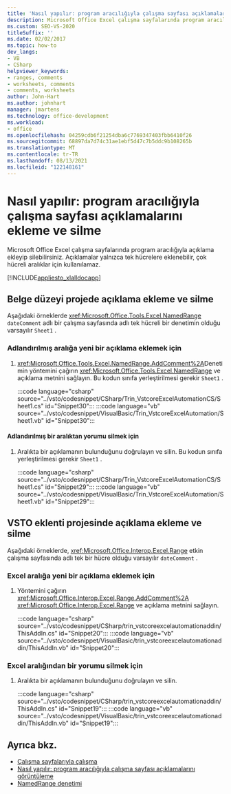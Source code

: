 ```yaml
---
title: 'Nasıl yapılır: program aracılığıyla çalışma sayfası açıklamalarını ekleme ve silme'
description: Microsoft Office Excel çalışma sayfalarında program aracılığıyla açıklamaları nasıl ekleyebileceğiniz ve silebileceğinizi öğrenin. Çoklu hücre aralıklarına değil, yalnızca tek hücrelere açıklama ekleyebilirsiniz.
ms.custom: SEO-VS-2020
titleSuffix: ''
ms.date: 02/02/2017
ms.topic: how-to
dev_langs:
- VB
- CSharp
helpviewer_keywords:
- ranges, comments
- worksheets, comments
- comments, worksheets
author: John-Hart
ms.author: johnhart
manager: jmartens
ms.technology: office-development
ms.workload:
- office
ms.openlocfilehash: 04259cdb6f21254dba6c7769347403fbb6410f26
ms.sourcegitcommit: 68897da7d74c31ae1ebf5d47c7b5ddc9b108265b
ms.translationtype: MT
ms.contentlocale: tr-TR
ms.lasthandoff: 08/13/2021
ms.locfileid: "122148161"
---
```

# <a name="how-to-programmatically-add-and-delete-worksheet-comments"></a>Nasıl yapılır: program aracılığıyla çalışma sayfası açıklamalarını ekleme ve silme
  Microsoft Office Excel çalışma sayfalarında program aracılığıyla açıklama ekleyip silebilirsiniz. Açıklamalar yalnızca tek hücrelere eklenebilir, çok hücreli aralıklar için kullanılamaz.

 [!INCLUDE[appliesto_xlalldocapp](../vsto/includes/appliesto-xlalldocapp-md.md)]

## <a name="add-and-delete-a-comment-in-a-document-level-project"></a>Belge düzeyi projede açıklama ekleme ve silme
 Aşağıdaki örneklerde <xref:Microsoft.Office.Tools.Excel.NamedRange> `dateComment` adlı bir çalışma sayfasında adlı tek hücreli bir denetimin olduğu varsayılır `Sheet1` .

### <a name="to-add-a-new-comment-to-a-named-range"></a>Adlandırılmış aralığa yeni bir açıklama eklemek için

1. <xref:Microsoft.Office.Tools.Excel.NamedRange.AddComment%2A>Denetimin yöntemini çağırın <xref:Microsoft.Office.Tools.Excel.NamedRange> ve açıklama metnini sağlayın. Bu kodun sınıfa yerleştirilmesi gerekir `Sheet1` .

     :::code language="csharp" source="../vsto/codesnippet/CSharp/Trin_VstcoreExcelAutomationCS/Sheet1.cs" id="Snippet30":::
     :::code language="vb" source="../vsto/codesnippet/VisualBasic/Trin_VstcoreExcelAutomation/Sheet1.vb" id="Snippet30":::

#### <a name="to-delete-a-comment-from-a-named-range"></a>Adlandırılmış bir aralıktan yorumu silmek için

1. Aralıkta bir açıklamanın bulunduğunu doğrulayın ve silin. Bu kodun sınıfa yerleştirilmesi gerekir `Sheet1` .

     :::code language="csharp" source="../vsto/codesnippet/CSharp/Trin_VstcoreExcelAutomationCS/Sheet1.cs" id="Snippet29":::
     :::code language="vb" source="../vsto/codesnippet/VisualBasic/Trin_VstcoreExcelAutomation/Sheet1.vb" id="Snippet29":::

## <a name="add-and-delete-a-comment-in-a-vsto-add-in-project"></a>VSTO eklenti projesinde açıklama ekleme ve silme
 Aşağıdaki örneklerde, <xref:Microsoft.Office.Interop.Excel.Range> etkin çalışma sayfasında adlı tek bir hücre olduğu varsayılır `dateComment` .

### <a name="to-add-a-new-comment-to-an-excel-range"></a>Excel aralığa yeni bir açıklama eklemek için

1. Yöntemini çağırın <xref:Microsoft.Office.Interop.Excel.Range.AddComment%2A> <xref:Microsoft.Office.Interop.Excel.Range> ve açıklama metnini sağlayın.

     :::code language="csharp" source="../vsto/codesnippet/CSharp/trin_vstcoreexcelautomationaddin/ThisAddIn.cs" id="Snippet20":::
     :::code language="vb" source="../vsto/codesnippet/VisualBasic/trin_vstcoreexcelautomationaddin/ThisAddIn.vb" id="Snippet20":::

### <a name="to-delete-a-comment-from-an-excel-range"></a>Excel aralığından bir yorumu silmek için

1. Aralıkta bir açıklamanın bulunduğunu doğrulayın ve silin.

     :::code language="csharp" source="../vsto/codesnippet/CSharp/trin_vstcoreexcelautomationaddin/ThisAddIn.cs" id="Snippet19":::
     :::code language="vb" source="../vsto/codesnippet/VisualBasic/trin_vstcoreexcelautomationaddin/ThisAddIn.vb" id="Snippet19":::

## <a name="see-also"></a>Ayrıca bkz.
- [Çalışma sayfalarıyla çalışma](../vsto/working-with-worksheets.md)
- [Nasıl yapılır: program aracılığıyla çalışma sayfası açıklamalarını görüntüleme](../vsto/how-to-programmatically-display-worksheet-comments.md)
- [NamedRange denetimi](../vsto/namedrange-control.md)
